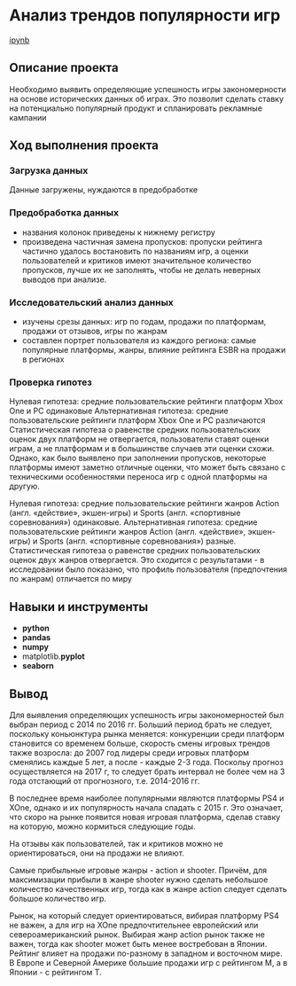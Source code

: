 # Анализ трендов популярности игр

[ipynb](https://github.com/mvs834/Yandex.Practicum-RUS/blob/70c59be797102d116f4c28cddf0e1248c2386344/Games%20popularity%20trends%20analysis/Games_popularity_trends_analysis.ipynb)

## Описание проекта

Необходимо выявить определяющие успешность игры закономерности на основе исторических данных об играх. Это позволит сделать ставку на потенциально популярный продукт и спланировать рекламные кампании

## Ход выполнения проекта
### Загрузка данных
Данные загружены, нуждаются в предобработке
### Предобработка данных
- названия колонок приведены к нижнему регистру
- произведена частичная замена пропусков: пропуски рейтинга частично удалось востановить по названиям игр, а оценки пользователей и критиков имеют значительное количество пропусков, лучше их не заполнять, чтобы не делать неверных выводов при анализе.

### Исследовательский анализ данных
- изучены срезы данных: игр по годам, продажи по платформам, продажи от отзывов, игры по жанрам
- составлен портрет пользователя из каждого региона: самые популярные платформы, жанры, влияние рейтинга ESBR на продажи в регионах

### Проверка гипотез
Нулевая гипотеза: средние пользовательские рейтинги платформ Xbox One и PC одинаковые
Альтернативная гипотеза: средние пользовательские рейтинги платформ Xbox One и PC различаются
Статистическая гипотеза о равенстве средних пользовательских оценок двух платформ не отвергается, пользователи ставят оценки играм, а не платформам и в большинстве случаев эти оценки схожи. Однако, как было выявлено при заполнении пропусков, некоторые платформы имеют заметно отличные оценки, что может быть связано с техническими особенностями переноса игр с одной платформы на другую.

Нулевая гипотеза: средние пользовательские рейтинги жанров Action (англ. «действие», экшен-игры) и Sports (англ. «спортивные соревнования») одинаковые.
Альтернативная гипотеза: средние пользовательские рейтинги жанров Action (англ. «действие», экшен-игры) и Sports (англ. «спортивные соревнования») разные.
Статистическая гипотеза о равенстве средних пользовательских оценок двух жанров отвергается. Это сходится с результатами - в исследовании было показано, что профиль пользователя (предпочтения по жанрам) отличается по миру


## Навыки и инструменты

- **python**
- **pandas**
- **numpy**
- matplotlib.**pyplot**
- **seaborn**



## Вывод

Для выявления определяющих успешность игры закономерностей был выбран период с 2014 по 2016 гг. Больший период брать не следует, поскольку коньюнктура рынка меняется: конкуренции среди платформ становится со временем больше, скорость смены игровых трендов также возросла: до 2007 год лидеры среди игровых платформ сменялись каждые 5 лет, а после - каждые 2-3 года. Поскольу прогноз осуществляется на 2017 г, то следует брать интервал не более чем на 3 года отстающий от прогнозного, т.е. 2014-2016 гг.

В последнее время наиболее популярными являются платформы PS4 и XOne, однако и их популярность начала спадать с 2015 г. Это означает, что скоро на рынке появится новая игровая платформа, сделав ставку на которую, можно кормиться следующие годы.

На отзывы как пользователей, так и критиков можно не ориентироваться, они на продажи не влияют.

Самые прибыльные игровые жанры - action и shooter. Причём, для максимизации прибыли в жанре shooter нужно сделать небольшое количество качественных игр, тогда как в жанре action следует сделать большое количество игр.

Рынок, на который следует ориентироваться, вибирая платформу PS4 не важен, а для игр на XOne предпочтительнее европейский или североамериканский рынок. Выбирая жанр action рынок также не важен, тогда как shooter может быть менее востребован в Японии. Рейтинг влияет на продажи по-разному в западном и восточном мире. В Европе и Северной Америке большие продажи игр с рейтингом M, а в Японии - с рейтингом T.
